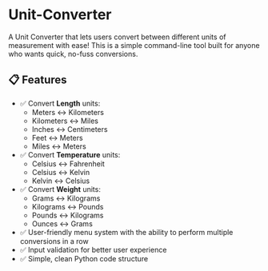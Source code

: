 # Unit-Converter
A Unit Converter that lets users convert between different units of measurement with ease! This is a simple command-line tool built for anyone who wants quick, no-fuss conversions.

## 📋 Features

- ✅ Convert **Length** units:
  - Meters ↔ Kilometers
  - Kilometers ↔ Miles
  - Inches ↔ Centimeters
  - Feet ↔ Meters
  - Miles ↔ Meters
- ✅ Convert **Temperature** units:
  - Celsius ↔ Fahrenheit
  - Celsius ↔ Kelvin
  - Kelvin ↔ Celsius
- ✅ Convert **Weight** units:
  - Grams ↔ Kilograms
  - Kilograms ↔ Pounds
  - Pounds ↔ Kilograms
  - Ounces ↔ Grams
- ✅ User-friendly menu system with the ability to perform multiple conversions in a row
- ✅ Input validation for better user experience
- ✅ Simple, clean Python code structure
